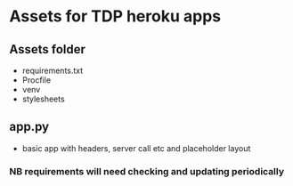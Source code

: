 # Assets for TDP heroku apps
## Assets folder
- requirements.txt
- Procfile
- venv
- stylesheets
## app.py
- basic app with headers, server call etc and placeholder layout  
### NB requirements will need checking and updating periodically
